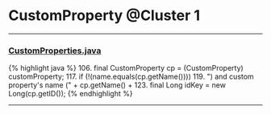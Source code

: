 # CustomProperty @Cluster 1

***

### [CustomProperties.java](https://searchcode.com/codesearch/view/15642679/)
{% highlight java %}
106. final CustomProperty cp = (CustomProperty) customProperty;
117. if (!(name.equals(cp.getName())))
119.             ") and custom property's name (" + cp.getName() +
123. final Long idKey = new Long(cp.getID());
{% endhighlight %}

***

